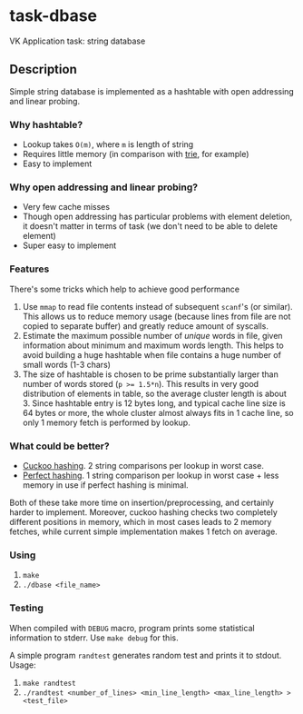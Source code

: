 # task-dbase

VK Application task: string database

## Description
Simple string database is implemented as a hashtable with open addressing and linear probing.

### Why hashtable?

* Lookup takes `O(m)`, where `m` is length of string
* Requires little memory (in comparison with [trie](https://en.wikipedia.org/wiki/Trie), for example)
* Easy to implement

### Why open addressing and linear probing?

* Very few cache misses
* Though open addressing has particular problems with element deletion, it doesn't matter in terms of task (we don't need to be able to delete element)
* Super easy to implement


### Features
There's some tricks which help to achieve good performance

1. Use `mmap` to read file contents instead of subsequent `scanf`'s (or similar). This allows us to reduce memory usage (because lines from file are not copied to separate buffer) and greatly reduce amount of syscalls.
2. Estimate the maximum possible number of *unique* words in file, given information about minimum and maximum words length. This helps to avoid building a huge hashtable when file contains a huge number of small words (1-3 chars)
3. The size of hashtable is chosen to be prime substantially larger than number of words stored (`p >= 1.5*n`). This results in very good distribution of elements in table, so the average cluster length is about 3. Since hashtable entry is 12 bytes long, and typical cache line size is 64 bytes or more, the whole cluster almost always fits in 1 cache line, so only 1 memory fetch is performed by lookup.


### What could be better?
* [Cuckoo hashing](https://en.wikipedia.org/wiki/Cuckoo_hashing). 2 string comparisons per lookup in worst case.
* [Perfect hashing](https://en.wikipedia.org/wiki/Perfect_hash_function). 1 string comparison per lookup in worst case + less memory in use if perfect hashing is minimal.

Both of these take more time on insertion/preprocessing, and certainly harder to implement. Moreover, cuckoo hashing checks two completely different positions in memory, which in most cases leads to 2 memory fetches, while current simple implementation makes 1 fetch on average.

### Using
1. `make`
2. `./dbase <file_name>`

### Testing
When compiled with `DEBUG` macro, program prints some statistical information to stderr. Use `make debug` for this.

A simple program `randtest` generates random test and prints it to stdout. Usage:

1. `make randtest`
2. `./randtest <number_of_lines> <min_line_length> <max_line_length> > <test_file>`
